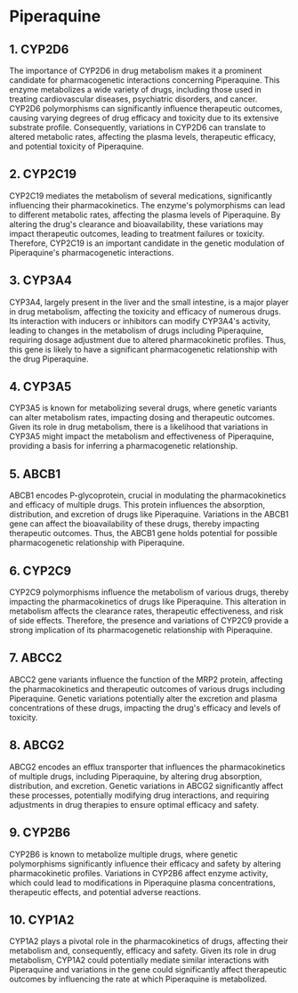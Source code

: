 # Piperaquine

## 1. CYP2D6
The importance of CYP2D6 in drug metabolism makes it a prominent candidate for pharmacogenetic interactions concerning Piperaquine. This enzyme metabolizes a wide variety of drugs, including those used in treating cardiovascular diseases, psychiatric disorders, and cancer. CYP2D6 polymorphisms can significantly influence therapeutic outcomes, causing varying degrees of drug efficacy and toxicity due to its extensive substrate profile. Consequently, variations in CYP2D6 can translate to altered metabolic rates, affecting the plasma levels, therapeutic efficacy, and potential toxicity of Piperaquine.

## 2. CYP2C19
CYP2C19 mediates the metabolism of several medications, significantly influencing their pharmacokinetics. The enzyme's polymorphisms can lead to different metabolic rates, affecting the plasma levels of Piperaquine. By altering the drug's clearance and bioavailability, these variations may impact therapeutic outcomes, leading to treatment failures or toxicity. Therefore, CYP2C19 is an important candidate in the genetic modulation of Piperaquine's pharmacogenetic interactions.

## 3. CYP3A4
CYP3A4, largely present in the liver and the small intestine, is a major player in drug metabolism, affecting the toxicity and efficacy of numerous drugs. Its interaction with inducers or inhibitors can modify CYP3A4's activity, leading to changes in the metabolism of drugs including Piperaquine, requiring dosage adjustment due to altered pharmacokinetic profiles. Thus, this gene is likely to have a significant pharmacogenetic relationship with the drug Piperaquine.

## 4. CYP3A5
CYP3A5 is known for metabolizing several drugs, where genetic variants can alter metabolism rates, impacting dosing and therapeutic outcomes. Given its role in drug metabolism, there is a likelihood that variations in CYP3A5 might impact the metabolism and effectiveness of Piperaquine, providing a basis for inferring a pharmacogenetic relationship.

## 5. ABCB1
ABCB1 encodes P-glycoprotein, crucial in modulating the pharmacokinetics and efficacy of multiple drugs. This protein influences the absorption, distribution, and excretion of drugs like Piperaquine. Variations in the ABCB1 gene can affect the bioavailability of these drugs, thereby impacting therapeutic outcomes. Thus, the ABCB1 gene holds potential for possible pharmacogenetic relationship with Piperaquine.

## 6. CYP2C9
CYP2C9 polymorphisms influence the metabolism of various drugs, thereby impacting the pharmacokinetics of drugs like Piperaquine. This alteration in metabolism affects the clearance rates, therapeutic effectiveness, and risk of side effects. Therefore, the presence and variations of CYP2C9 provide a strong implication of its pharmacogenetic relationship with Piperaquine.

## 7. ABCC2
ABCC2 gene variants influence the function of the MRP2 protein, affecting the pharmacokinetics and therapeutic outcomes of various drugs including Piperaquine. Genetic variations potentially alter the excretion and plasma concentrations of these drugs, impacting the drug's efficacy and levels of toxicity.

## 8. ABCG2
ABCG2 encodes an efflux transporter that influences the pharmacokinetics of multiple drugs, including Piperaquine, by altering drug absorption, distribution, and excretion. Genetic variations in ABCG2 significantly affect these processes, potentially modifying drug interactions, and requiring adjustments in drug therapies to ensure optimal efficacy and safety.

## 9. CYP2B6
CYP2B6 is known to metabolize multiple drugs, where genetic polymorphisms significantly influence their efficacy and safety by altering pharmacokinetic profiles. Variations in CYP2B6 affect enzyme activity, which could lead to modifications in Piperaquine plasma concentrations, therapeutic effects, and potential adverse reactions.

## 10. CYP1A2
CYP1A2 plays a pivotal role in the pharmacokinetics of drugs, affecting their metabolism and, consequently, efficacy and safety. Given its role in drug metabolism, CYP1A2 could potentially mediate similar interactions with Piperaquine and variations in the gene could significantly affect therapeutic outcomes by influencing the rate at which Piperaquine is metabolized.

